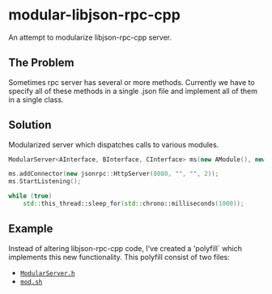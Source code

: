 # modular-libjson-rpc-cpp
An attempt to modularize libjson-rpc-cpp server.

## The Problem

Sometimes rpc server has several or more methods. Currently we have to specify all of these methods in a single .json file and implement all of them in a single class.

## Solution

Modularized server which dispatches calls to various modules.

```c++
ModularServer<AInterface, BInterface, CInterface> ms(new AModule(), new BModule(), new CModule());

ms.addConnector(new jsonrpc::HttpServer(8080, "", "", 2));
ms.StartListening();

while (true)
	std::this_thread::sleep_for(std::chrono::milliseconds(1000));
```

## Example

Instead of altering libjson-rpc-cpp code, I've created a 'polyfill` which implements this new functionality. This polyfill consist of two files:
- [`ModularServer.h`](https://github.com/debris/modular-libjson-rpc-cpp/blob/master/ModularServer.h)
- [`mod.sh`](https://github.com/debris/modular-libjson-rpc-cpp/blob/master/mod.sh)
